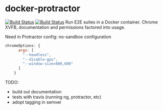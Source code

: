 # docker-protractor 
[![Build Status](https://travis-ci.org/alejandroq/docker-protractor.svg?branch=master)](https://travis-ci.org/alejandroq/docker-protractor)
[![Build Status](https://travis-ci.org/alejandroq/docker-protractor.svg?branch=dev)](https://travis-ci.org/alejandroq/docker-protractor)
Run E2E suites in a Docker container. Chrome XVFB, documentation and permissions factored into usage. 

Need in Protractor config:
no-sandbox configuration

```js
chromeOptions: {
      args: [
        "--headless",
        "--disable-gpu",
        "--window-size=800,600"
      ]
    }
```


TODO:

- build out documentation
- tests with travis (running ng, protractor, etc)
- adopt tagging in semver


